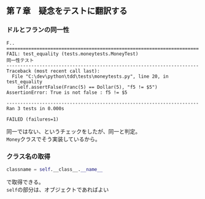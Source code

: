 ## 第７章　疑念をテストに翻訳する

### ドルとフランの同一性
```
F..
======================================================================
FAIL: test_equality (tests.moneytests.MoneyTest)
同一性テスト
----------------------------------------------------------------------
Traceback (most recent call last):
  File "C:\dev\python\tdd\tests\moneytests.py", line 20, in test_equality
    self.assertFalse(Franc(5) == Dollar(5), "f5 != $5")
AssertionError: True is not false : f5 != $5

----------------------------------------------------------------------
Ran 3 tests in 0.000s

FAILED (failures=1)
```

同一ではない、というチェックをしたが、同一と判定。  
`Money`クラスでそう実装しているから。

### クラス名の取得
```python
classname = self.__class__.__name__
```
で取得できる。  
`self`の部分は、オブジェクトであればよい